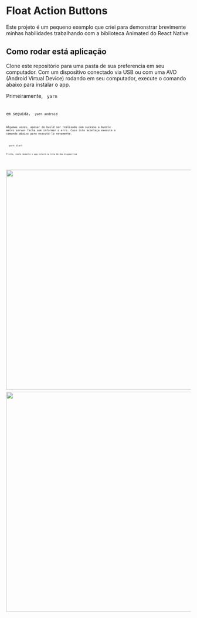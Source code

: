 # Float Action Buttons
Este projeto é um pequeno exemplo que criei para demonstrar brevimente minhas habilidades trabalhando com a biblioteca Animated do React Native

## Como rodar está aplicação
Clone este repositório para uma pasta de sua preferencia em seu computador.
Com um dispositivo conectado via USB ou com uma AVD (Android Virtual Device) rodando em seu computador, execute o comando abaixo para instalar o app.

Primeiramente, 
<code>
  yarn
<code />

em seguida,
<code>
  yarn android
<code />
  
Algumas vezes, apesar do build ser realizado com sucesso o bundle metro server fecha sem informar o erro. Caso isto aconteça execute o comando abaixo para executá-lo novamente.

<code>
  yarn start
<code />
  
Pronto, neste momento o app estará na tela de deu dispositivo

## 

<div style="display: flex, flex-direction: row">
  <img height="600" src="https://user-images.githubusercontent.com/55609083/80553090-9e2bed00-8996-11ea-8f12-b139ad68b421.gif"/>
  <img height="600" src="https://user-images.githubusercontent.com/55609083/80553385-b3554b80-8997-11ea-87d0-23c228c01502.gif"/>
</div>

